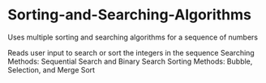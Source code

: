 # Sorting-and-Searching-Algorithms
Uses multiple sorting and searching algorithms for a sequence of numbers

Reads user input to search or sort the integers in the sequence
Searching Methods: Sequential Search and Binary Search
Sorting Methods: Bubble, Selection, and Merge Sort
